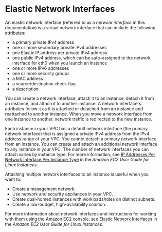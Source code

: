 # Elastic Network Interfaces<a name="VPC_ElasticNetworkInterfaces"></a>

An elastic network interface \(referred to as a *network interface* in this documentation\) is a virtual network interface that can include the following attributes:
+ a primary private IPv4 address
+ one or more secondary private IPv4 addresses
+ one Elastic IP address per private IPv4 address
+ one public IPv4 address, which can be auto\-assigned to the network interface for eth0 when you launch an instance
+ one or more IPv6 addresses
+ one or more security groups
+ a MAC address
+ a source/destination check flag
+ a description

You can create a network interface, attach it to an instance, detach it from an instance, and attach it to another instance\. A network interface's attributes follow it as it is attached or detached from an instance and reattached to another instance\. When you move a network interface from one instance to another, network traffic is redirected to the new instance\.

Each instance in your VPC has a default network interface \(the primary network interface\) that is assigned a private IPv4 address from the IPv4 address range of your VPC\. You cannot detach a primary network interface from an instance\. You can create and attach an additional network interface to any instance in your VPC\. The number of network interfaces you can attach varies by instance type\. For more information, see [IP Addresses Per Network Interface Per Instance Type](https://docs.aws.amazon.com/AWSEC2/latest/UserGuide/using-eni.html#AvailableIpPerENI) in the *Amazon EC2 User Guide for Linux Instances*\.

Attaching multiple network interfaces to an instance is useful when you want to:
+ Create a management network\.
+ Use network and security appliances in your VPC\.
+ Create dual\-homed instances with workloads/roles on distinct subnets\.
+ Create a low\-budget, high\-availability solution\.

For more information about network interfaces and instructions for working with them using the Amazon EC2 console, see [Elastic Network Interfaces](https://docs.aws.amazon.com/AWSEC2/latest/UserGuide/using-eni.html) in the *Amazon EC2 User Guide for Linux Instances*\.